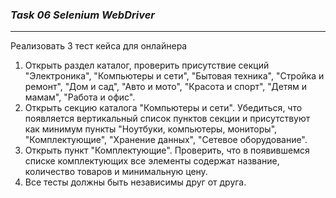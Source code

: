 ### **_Task 06 Selenium WebDriver_**

---
Реализовать 3 тест кейса для онлайнера
1. Открыть раздел каталог, проверить присутствие секций "Электроника", "Компьютеры и сети", "Бытовая техника", "Стройка и ремонт", 
   "Дом и сад", "Авто и мото", "Красота и спорт", "Детям и мамам", "Работа и офис".
2. Открыть секцию каталога "Компьютеры и сети". Убедиться, что появляется вертикальный список пунктов секции и присутствуют как минимум
   пункты "Ноутбуки, компьютеры, мониторы", "Комплектующие", "Хранение данных", "Сетевое оборудование".
3. Открыть пункт "Комплектующие". Проверить, что в появившемся списке комплектующих все элементы содержат название, количество товаров
   и минимальную цену.
4. Все тесты должны быть независимы друг от друга.